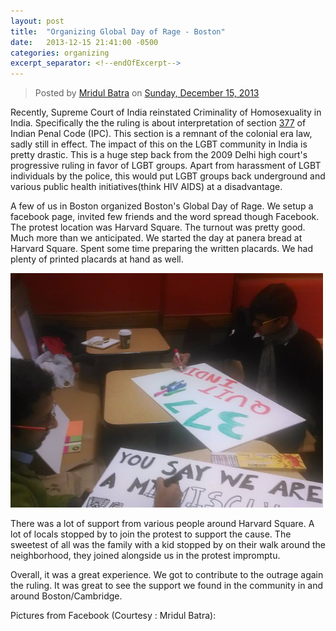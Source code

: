 ```yaml
---
layout: post
title:  "Organizing Global Day of Rage - Boston"
date:   2013-12-15 21:41:00 -0500
categories: organizing
excerpt_separator: <!--endOfExcerpt-->
---
```


<div id="fb-root"></div>
<script>(function(d, s, id) {
  var js, fjs = d.getElementsByTagName(s)[0];
  if (d.getElementById(id)) return;
  js = d.createElement(s); js.id = id;
  js.src = "//connect.facebook.net/en_US/sdk.js#xfbml=1&version=v2.5";
  fjs.parentNode.insertBefore(js, fjs);
}(document, 'script', 'facebook-jssdk'));</script>

<div class="fb-post" data-href="https://www.facebook.com/events/547260875364568/permalink/548845778539411/" data-width="500"><div class="fb-xfbml-parse-ignore"><blockquote cite="https://www.facebook.com/events/547260875364568/permalink/548845778539411/">Posted by <a href="#" role="button">Mridul Batra</a> on&nbsp;<a href="https://www.facebook.com/events/547260875364568/permalink/548845778539411/">Sunday, December 15, 2013</a></blockquote></div></div>

Recently, Supreme Court of India reinstated Criminality of Homosexuality in India. Specifically the the ruling is about interpretation of section [377](https://www.wikiwand.com/en/Section_377_of_the_Indian_Penal_Code "377") of Indian Penal Code (IPC). This section is a remnant of the colonial era law, sadly still in effect. The impact of this on the LGBT community in India is pretty drastic. This is a huge step back from the 2009 Delhi high court's progressive ruling in favor of LGBT groups. Apart from harassment of LGBT individuals by the police, this would put LGBT groups back underground and various public health initiatives(think HIV AIDS) at a disadvantage.


A few of us in Boston organized Boston's Global Day of Rage. <!--endOfExcerpt--> We setup a facebook page, invited few friends and the word spread though Facebook. The protest location was Harvard Square. The turnout was pretty good. Much more than we anticipated. We started the day at panera bread at Harvard Square. Spent some time preparing the written placards. We had plenty of printed placards at hand as well.

<img src="/assets/377placards.jpg" width="500px" alt="Preparing placards"/>

There was a lot of support from various people around Harvard Square. A lot of locals stopped by to join the protest to support the cause. The sweetest of all was the family with a kid stopped by on their walk around the neighborhood, they joined alongside us in the protest impromptu.  

Overall, it was a great experience. We got to contribute to the outrage again the ruling. It was great to see the support we found in the community in and around Boston/Cambridge. 



Pictures from Facebook (Courtesy : Mridul Batra): 
